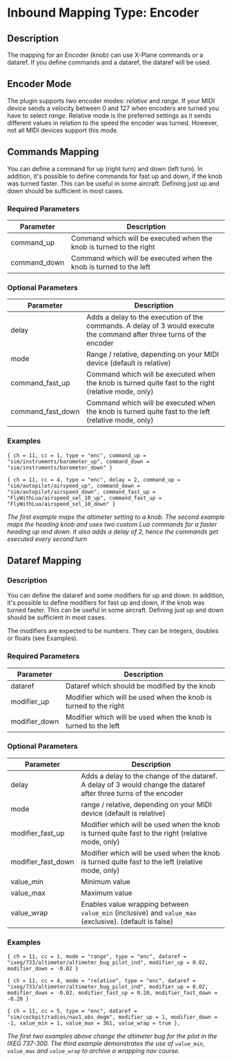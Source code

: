 # Inbound Mapping Type: Encoder

## Description

The mapping for an Encoder (knob) can use X-Plane commands or a dataref. If you define commands and a dataref, the
dataref will be used.

## Encoder Mode

The plugin supports two encoder modes: *relative* and *range*. If your MIDI device sends a velocity between 0 and 127
when encoders are turned you have to select *range*. Relative mode is the preferred settings as it sends different 
values in relation to the speed the encoder was turned. However, not all MIDI devices support this mode.

## Commands Mapping

You can define a command for up (right turn) and down (left turn). In addition, it's possible to define commands for 
fast up and down, if the knob was turned faster. This can be useful in some aircraft. Defining just up and down should 
be sufficient in most cases.

### Required Parameters

| Parameter    | Description                                                         |
|--------------|---------------------------------------------------------------------|
| command_up   | Command which will be executed when the knob is turned to the right |
| command_down | Command which will be executed when the knob is turned to the left  |

### Optional Parameters

| Parameter         | Description                                                                                                            |
|-------------------|------------------------------------------------------------------------------------------------------------------------|
| delay             | Adds a delay to the execution of the commands. A delay of 3 would execute the command after three turns of the encoder |
| mode              | Range / relative, depending on your MIDI device (default is relative)                                                  |
| command_fast_up   | Command which will be executed when the knob is turned quite fast to the right (relative mode, only)                   |
| command_fast_down | Command which will be executed when the knob is turned quite fast to the left  (relative mode, only)                   |

### Examples

```
{ ch = 11, cc = 1, type = "enc", command_up = "sim/instruments/barometer_up", command_down = "sim/instruments/barometer_down" }

{ ch = 11, cc = 4, type = "enc", delay = 2, command_up = "sim/autopilot/airspeed_up", command_down = "sim/autopilot/airspeed_down", command_fast_up = "FlyWithLua/airspeed_sel_10_up", command_fast_up = "FlyWithLua/airspeed_sel_10_down" }
```
*The first example maps the altimeter setting to a knob. The second example maps the heading knob and uses two custom
Lua commands for a faster heading up and down. It also adds a delay of 2, hence the commands get executed every second turn*

## Dataref Mapping

### Description

You can define the dataref and some modifiers for up and down. In addition, it's possible to define modifiers for fast 
up and down, if the knob was turned faster. This can be useful in some aircraft. Defining just up and down should be 
sufficient in most cases.

The modifiers are expected to be numbers. They can be integers, doubles or floats (see Examples).

### Required Parameters

| Parameter     | Description                                                      |
|---------------|------------------------------------------------------------------|
| dataref       | Dataref which should be modified by the knob                     |
| modifier_up   | Modifier which will be used when the knob is turned to the right |
| modifier_down | Modifier which will be used when the knob is turned to the left  |

### Optional Parameters

| Parameter          | Description                                                                                                       |
|--------------------|-------------------------------------------------------------------------------------------------------------------|
| delay              | Adds a delay to the change of the dataref. A delay of 3 would change the dataref after three turns of the encoder |
| mode               | range / relative, depending on your MIDI device (default is relative)                                             |
| modifier_fast_up   | Modifier which will be used when the knob is turned quite fast to the right (relative mode, only)                 |
| modifier_fast_down | Modifier which will be used when the knob is turned quite fast to the left  (relative mode, only)                 |
| value_min          | Minimum value                                                                                                     |
| value_max          | Maximum value                                                                                                     |
| value_wrap         | Enables value wrapping between `value_min` (inclusive) and `value_max` (exclusive). (default is false)            |

### Examples

```
{ ch = 11, cc = 1, mode = "range", type = "enc", dataref = "ixeg/733/altimeter/altimeter_bug_pilot_ind", modifier_up = 0.02, modifier_down = -0.02 }

{ ch = 11, cc = 4, mode = "relative", type = "enc", dataref = "ixeg/733/altimeter/altimeter_bug_pilot_ind", modifier_up = 0.02, modifier_down = -0.02, modifier_fast_up = 0.20, modifier_fast_down = -0.20 }

{ ch = 11, cc = 5, type = "enc", dataref = "sim/cockpit/radios/nav1_obs_degm", modifier_up = 1, modifier_down = -1, value_min = 1, value_max = 361, value_wrap = true },
```
*The first two examples above change the altimeter bug for the pilot in the IXEG 737-300.
The third example demonstrates the use of `value_min`, `value_max` and `value_wrap` to archive a wrapping nav course.*
